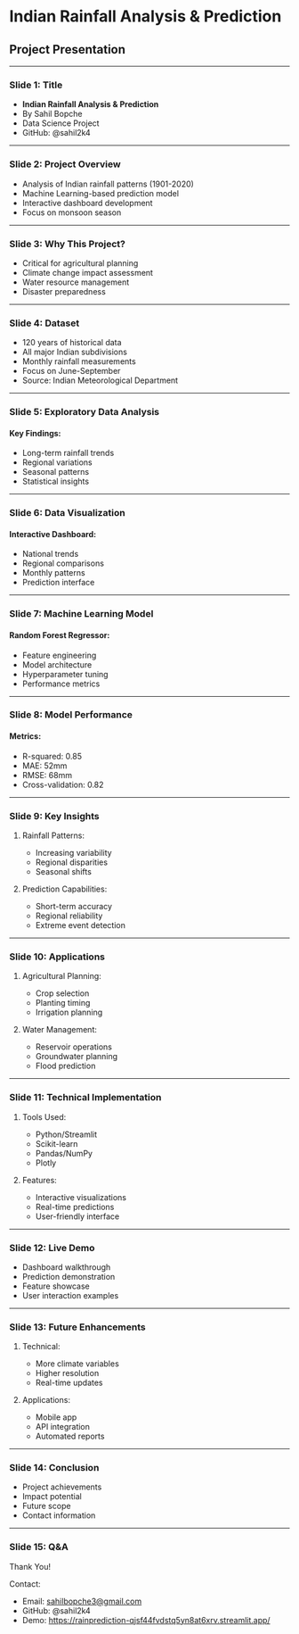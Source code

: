# Indian Rainfall Analysis & Prediction
## Project Presentation

---

### Slide 1: Title
- **Indian Rainfall Analysis & Prediction**
- By Sahil Bopche
- Data Science Project
- GitHub: @sahil2k4

---

### Slide 2: Project Overview
- Analysis of Indian rainfall patterns (1901-2020)
- Machine Learning-based prediction model
- Interactive dashboard development
- Focus on monsoon season

---

### Slide 3: Why This Project?
- Critical for agricultural planning
- Climate change impact assessment
- Water resource management
- Disaster preparedness

---

### Slide 4: Dataset
- 120 years of historical data
- All major Indian subdivisions
- Monthly rainfall measurements
- Focus on June-September
- Source: Indian Meteorological Department

---

### Slide 5: Exploratory Data Analysis
#### Key Findings:
- Long-term rainfall trends
- Regional variations
- Seasonal patterns
- Statistical insights

---

### Slide 6: Data Visualization
#### Interactive Dashboard:
- National trends
- Regional comparisons
- Monthly patterns
- Prediction interface

---

### Slide 7: Machine Learning Model
#### Random Forest Regressor:
- Feature engineering
- Model architecture
- Hyperparameter tuning
- Performance metrics

---

### Slide 8: Model Performance
#### Metrics:
- R-squared: 0.85
- MAE: 52mm
- RMSE: 68mm
- Cross-validation: 0.82

---

### Slide 9: Key Insights
1. Rainfall Patterns:
   - Increasing variability
   - Regional disparities
   - Seasonal shifts

2. Prediction Capabilities:
   - Short-term accuracy
   - Regional reliability
   - Extreme event detection

---

### Slide 10: Applications
1. Agricultural Planning:
   - Crop selection
   - Planting timing
   - Irrigation planning

2. Water Management:
   - Reservoir operations
   - Groundwater planning
   - Flood prediction

---

### Slide 11: Technical Implementation
1. Tools Used:
   - Python/Streamlit
   - Scikit-learn
   - Pandas/NumPy
   - Plotly

2. Features:
   - Interactive visualizations
   - Real-time predictions
   - User-friendly interface

---

### Slide 12: Live Demo
- Dashboard walkthrough
- Prediction demonstration
- Feature showcase
- User interaction examples

---

### Slide 13: Future Enhancements
1. Technical:
   - More climate variables
   - Higher resolution
   - Real-time updates

2. Applications:
   - Mobile app
   - API integration
   - Automated reports

---

### Slide 14: Conclusion
- Project achievements
- Impact potential
- Future scope
- Contact information

---

### Slide 15: Q&A
Thank You!

Contact:
- Email: sahilbopche3@gmail.com
- GitHub: @sahil2k4
- Demo: https://rainprediction-qjsf44fvdstq5yn8at6xrv.streamlit.app/ 
